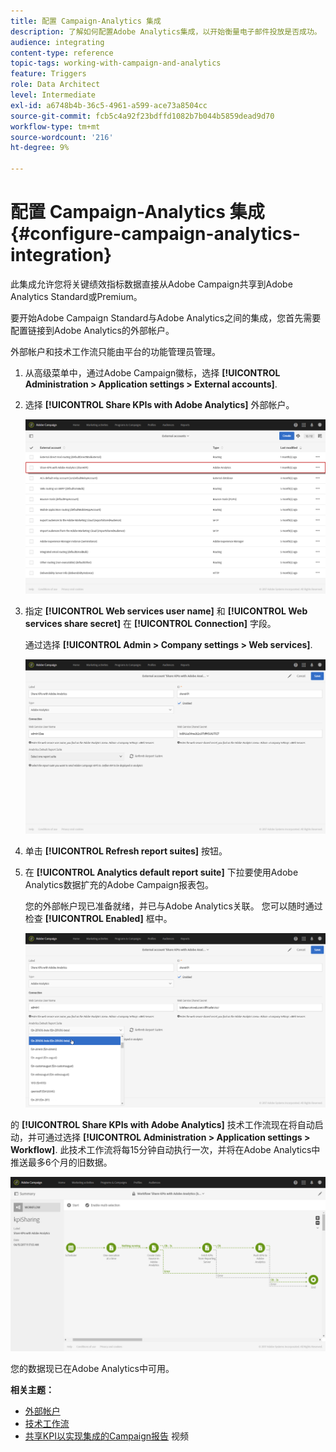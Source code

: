 ```yaml
---
title: 配置 Campaign-Analytics 集成
description: 了解如何配置Adobe Analytics集成，以开始衡量电子邮件投放是否成功。
audience: integrating
content-type: reference
topic-tags: working-with-campaign-and-analytics
feature: Triggers
role: Data Architect
level: Intermediate
exl-id: a6748b4b-36c5-4961-a599-ace73a8504cc
source-git-commit: fcb5c4a92f23bdffd1082b7b044b5859dead9d70
workflow-type: tm+mt
source-wordcount: '216'
ht-degree: 9%

---
```


# 配置 Campaign-Analytics 集成{#configure-campaign-analytics-integration}

此集成允许您将关键绩效指标数据直接从Adobe Campaign共享到Adobe Analytics Standard或Premium。

要开始Adobe Campaign Standard与Adobe Analytics之间的集成，您首先需要配置链接到Adobe Analytics的外部帐户。

外部帐户和技术工作流只能由平台的功能管理员管理。

1. 从高级菜单中，通过Adobe Campaign徽标，选择 **[!UICONTROL Administration > Application settings > External accounts]**.
1. 选择 **[!UICONTROL Share KPIs with Adobe Analytics]** 外部帐户。

   ![](assets/analytics_2.png)

1. 指定 **[!UICONTROL Web services user name]** 和 **[!UICONTROL Web services share secret]** 在 **[!UICONTROL Connection]** 字段。

   通过选择 **[!UICONTROL Admin > Company settings > Web services]**.

   ![](assets/analytics_1.png)

1. 单击 **[!UICONTROL Refresh report suites]** 按钮。
1. 在 **[!UICONTROL Analytics default report suite]** 下拉要使用Adobe Analytics数据扩充的Adobe Campaign报表包。

   您的外部帐户现已准备就绪，并已与Adobe Analytics关联。 您可以随时通过检查 **[!UICONTROL Enabled]** 框中。

   ![](assets/analytics.png)

的 **[!UICONTROL Share KPIs with Adobe Analytics]** 技术工作流现在将自动启动，并可通过选择 **[!UICONTROL Administration > Application settings > Workflow]**. 此技术工作流将每15分钟自动执行一次，并将在Adobe Analytics中推送最多6个月的旧数据。

![](assets/analytics_3.png)

您的数据现已在Adobe Analytics中可用。

**相关主题：**

* [外部帐户](../../administration/using/external-accounts.md)
* [技术工作流](../../administration/using/technical-workflows.md)
* [共享KPI以实现集成的Campaign报告](https://helpx.adobe.com/cn/marketing-cloud/how-to/email-marketing.html) 视频
